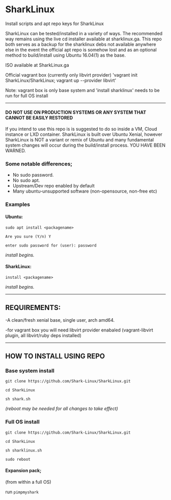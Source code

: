 # SharkLinux
Install scripts and apt repo keys for SharkLinux

SharkLinux can be tested/installed in a variety of ways. The recommended way remains using the live cd installer available at sharklinux.ga. This repo both serves as a backup for the sharklinux debs not available anywhere else in the event the official apt repo is somehow lost and as an optional method to build/install using Ubuntu 16.04(1) as the base.

ISO available at SharkLinux.ga

Official vagrant box (currently only libvirt provider) 'vagrant init SharkLinux/SharkLinux; vagrant up --provider libvirt'

Note: vagrant box is only base system and 'install sharklinux'  needs to be run for full OS install 
___

#### DO NOT USE ON PRODUCTION SYSTEMS OR ANY SYSTEM THAT CANNOT BE EASILY RESTORED

If you intend to use this repo is is suggested to do so inside a VM, Cloud instance or LXD container. 
SharkLinux is built over Ubuntu Xenial, however SharkLinux is NOT a variant or remix of Ubuntu and many fundamental system changes will occur during the build/install process. YOU HAVE BEEN WARNED.


### Some notable differences;
- No sudo password. 
- No sudo apt.
- Upstream/Dev repo enabled by default
- Many ubuntu-unsupported software (non-opensource, non-free etc)

### Examples

#### Ubuntu:

`sudo apt install <packagename>`

`Are you sure (Y/n) Y`

`enter sudo password for (user): password`

_install begins._


#### SharkLinux:

`install <packagename>`

_install begins._

___
## REQUIREMENTS:

-A clean/fresh xenial base, single user, arch amd64.

-for vagrant box you will need libvirt provider enabaled (vagrant-libvirt plugin, all libvirt/ruby deps installed)

___

## HOW TO INSTALL USING REPO

### Base system install

`git clone https://github.com/Shark-Linux/SharkLinux.git`

`cd SharkLinux`

`sh shark.sh`

_(reboot may be needed for all changes to take effect)_


### Full OS install

`git clone https://github.com/Shark-Linux/SharkLinux.git`

`cd SharkLinux`

`sh sharklinux.sh`

`sudo reboot`


#### Expansion pack;

(from within a full OS)

run `pimpmyshark`



